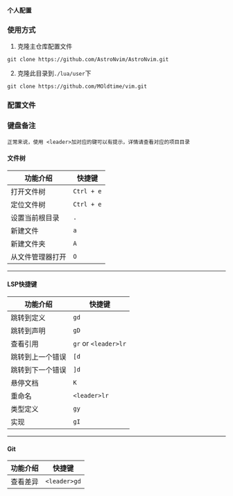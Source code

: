 **个人配置**

### 使用方式

1. 克隆主仓库配置文件

```shell
git clone https://github.com/AstroNvim/AstroNvim.git
```

2. 克隆此目录到`./lua/user`下

```shell
git clone https://github.com/MOldtime/vim.git
```

### 配置文件


### 键盘备注

`正常来说，使用 <leader>加对应的键可以有提示，详情请查看对应的项目目录`

#### 文件树

| 功能介绍       | 快捷键     |
| -------------- | ---------- |
| 打开文件树     | `Ctrl + e` |
| 定位文件树     | `Ctrl + e` |
| 设置当前根目录 | `.`        |
| 新建文件       | `a`        |
| 新建文件夹     | `A`        |
| 从文件管理器打开| `O`		  |

----

#### LSP快捷键
|功能介绍|快捷键|
|----|----|
跳转到定义|`gd`
跳转到声明|`gD`
查看引用|`gr` or `<leader>lr`
跳转到上一个错误|`[d`
跳转到下一个错误|`]d`
悬停文档|`K`
重命名|`<leader>lr`
类型定义|`gy`
实现|`gI`
----

#### Git
|功能介绍|快捷键|
|---|----|
查看差异|`<leader>gd`


